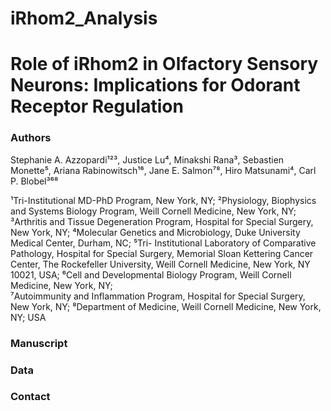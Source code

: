 # iRhom2_Analysis

# Role of iRhom2 in Olfactory Sensory Neurons: Implications for Odorant Receptor Regulation

### Authors 
Stephanie A. Azzopardi¹²³, Justice Lu⁴, Minakshi Rana³, Sebastien Monette⁵, Ariana Rabinowitsch¹⁶, Jane E. Salmon⁷⁸, Hiro Matsunami⁴, Carl P. Blobel³⁶⁸

¹Tri-Institutional MD-PhD Program, New York, NY; 
²Physiology, Biophysics and Systems Biology Program, Weill Cornell Medicine, New York, NY; 
³Arthritis and Tissue Degeneration Program, Hospital for Special Surgery, New York, NY; 
⁴Molecular Genetics and Microbiology, Duke University Medical Center, Durham, NC; 
⁵Tri- Institutional Laboratory of Comparative Pathology, Hospital for Special Surgery, Memorial Sloan Kettering Cancer Center, The Rockefeller University, Weill Cornell Medicine, New York, NY 10021, USA; 
⁶Cell and Developmental Biology Program, Weill Cornell Medicine, New York, NY;  
⁷Autoimmunity and Inflammation Program, Hospital for Special Surgery, New York, NY; 
⁸Department of Medicine, Weill Cornell Medicine, New York, NY; USA

### Manuscript

### Data

### Contact

